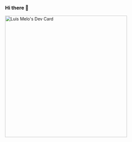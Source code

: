 ### Hi there 👋

<a href="https://app.daily.dev/ghriphos"><img src="https://api.daily.dev/devcards/67b9a62445324e6cb23a509764f45464.png?r=wf6" width="400" alt="Luis Melo's Dev Card"/></a>
<!--
**Ghriphos/Ghriphos** is a ✨ _special_ ✨ repository because its `README.md` (this file) appears on your GitHub profile.

Here are some ideas to get you started:

- 🔭 I’m currently working on ...
- 🌱 I’m currently learning ...
- 👯 I’m looking to collaborate on ...
- 🤔 I’m looking for help with ...
- 💬 Ask me about ...
- 📫 How to reach me: ...
- 😄 Pronouns: ...
- ⚡ Fun fact: ...
-->
